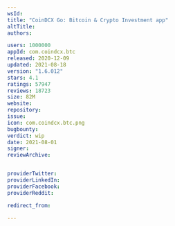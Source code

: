 ```yaml
---
wsId: 
title: "CoinDCX Go: Bitcoin & Crypto Investment app"
altTitle: 
authors:

users: 1000000
appId: com.coindcx.btc
released: 2020-12-09
updated: 2021-08-18
version: "1.6.012"
stars: 4.1
ratings: 57947
reviews: 18723
size: 82M
website: 
repository: 
issue: 
icon: com.coindcx.btc.png
bugbounty: 
verdict: wip
date: 2021-08-01
signer: 
reviewArchive:


providerTwitter: 
providerLinkedIn: 
providerFacebook: 
providerReddit: 

redirect_from:

---
```



